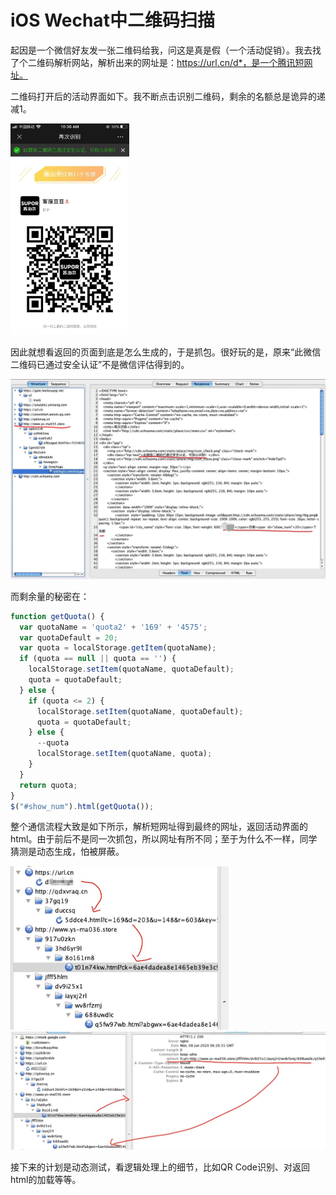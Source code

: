 # iOS Wechat中二维码扫描

起因是一个微信好友发一张二维码给我，问这是真是假（一个活动促销）。我去找了个二维码解析网站，解析出来的网址是：https://url.cn/d*，是一个腾讯短网址。

二维码打开后的活动界面如下。我不断点击识别二维码，剩余的名额总是诡异的递减1。

<img src="../resources/20200608/activity.jpg" alt="activity" style="zoom:33%;" />

因此就想看返回的页面到底是怎么生成的，于是抓包。很好玩的是，原来“此微信二维码已通过安全认证”不是微信评估得到的。

![response](../resources/20200608/response.png)

而剩余量的秘密在：

```javascript
function getQuota() {
  var quotaName = 'quota2' + '169' + '4575';
  var quotaDefault = 20;
  var quota = localStorage.getItem(quotaName);
  if (quota == null || quota == '') {
    localStorage.setItem(quotaName, quotaDefault);
    quota = quotaDefault;
  } else {
    if (quota <= 2) {
      localStorage.setItem(quotaName, quotaDefault);
      quota = quotaDefault;
    } else {
      --quota
      localStorage.setItem(quotaName, quota);
    }
  }
  return quota;
}
$("#show_num").html(getQuota());
```

整个通信流程大致是如下所示，解析短网址得到最终的网址，返回活动界面的html。由于前后不是同一次抓包，所以网址有所不同；至于为什么不一样，同学猜测是动态生成，怕被屏蔽。

<img src="../resources/20200608/traffic1.png" alt="traffic1" style="zoom:50%;" />

<img src="../resources/20200608/traffic2.png" alt="traffic2" style="zoom:67%;" />



接下来的计划是动态测试，看逻辑处理上的细节，比如QR Code识别、对返回html的加载等等。